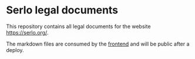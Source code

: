 # Serlo legal documents

This repository contains all legal documents for the website https://serlo.org/.

The markdown files are consumed by the [frontend](https://github.com/serlo/frontend) and will be public after a deploy.